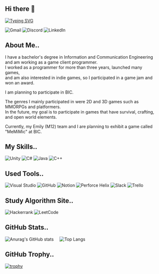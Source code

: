 ## Hi there 👋

[![Typing SVG](https://readme-typing-svg.demolab.com?font=Kanit&weight=300&size=30&letterSpacing=1px&duration=3500&pause=1500&color=72EC66&vCenter=true&width=435&lines=Hello%2C+I+am+Jonghow+;I'm+GameClient+Programmer)](https://git.io/typing-svg)

![Gmail](https://img.shields.io/badge/Gmail-D14836?style=for-the-badge&logo=gmail&logoColor=white)
![Discord](https://img.shields.io/badge/Discord-%235865F2.svg?style=for-the-badge&logo=discord&logoColor=white)
![LinkedIn](https://img.shields.io/badge/linkedin-%230077B5.svg?style=for-the-badge&logo=linkedin&logoColor=white)

## About Me..

I have a bachelor's degree in Information and Communication Engineering and am working as a game client programmer.   
I worked as a programmer for more than three years, launched many games,  
and am also interested in indie games, so I participated in a game jam and won an award.  
  
I am planning to participate in BIC.  

The genres I mainly participated in were 2D and 3D games such as MMORPGs and platformers.  
In the future, my goal is to participate in games that have survival, crafting, and open world elements.  

Currently, my Emily (M12) team and I are planning to exhibit a game called "MeMiMic" at BIC.  

## My Skills..
![Unity](https://img.shields.io/badge/unity-%23000000.svg?style=for-the-badge&logo=unity&logoColor=white)
![C#](https://img.shields.io/badge/c%23-%23239120.svg?style=for-the-badge&logo=csharp&logoColor=white)
![Java](https://img.shields.io/badge/java-%23ED8B00.svg?style=for-the-badge&logo=openjdk&logoColor=white)
![C++](https://img.shields.io/badge/c++-%2300599C.svg?style=for-the-badge&logo=c%2B%2B&logoColor=white)

## Used Tools..
![Visual Studio](https://img.shields.io/badge/Visual%20Studio-5C2D91.svg?style=for-the-badge&logo=visual-studio&logoColor=white)
![GitHub](https://img.shields.io/badge/github-%23121011.svg?style=for-the-badge&logo=github&logoColor=white)
![Notion](https://img.shields.io/badge/Notion-%23000000.svg?style=for-the-badge&logo=notion&logoColor=white)
![Perforce Helix](https://img.shields.io/badge/-PERFORCE%20HELIX-00AEEF?style=for-the-badge&logo=Perforce&logoColor=white)
![Slack](https://img.shields.io/badge/Slack-4A154B?style=for-the-badge&logo=slack&logoColor=white)
![Trello](https://img.shields.io/badge/Trello-%23026AA7.svg?style=for-the-badge&logo=Trello&logoColor=white)

## Study Algorithm Site..
![Hackerrank](https://img.shields.io/badge/-Hackerrank-2EC866?style=for-the-badge&logo=HackerRank&logoColor=white)
![LeetCode](https://img.shields.io/badge/LeetCode-000000?style=for-the-badge&logo=LeetCode&logoColor=#d16c06)

## GitHub Stats..
![Anurag's GitHub stats](https://github-readme-stats.vercel.app/api?username=jonghow&show_icons=true&theme=radical)
&nbsp; &nbsp;
![Top Langs](https://github-readme-stats.vercel.app/api/top-langs/?username=jonghow&layout=compact)

## GitHub Trophy..
[![trophy](https://github-profile-trophy.vercel.app/?username=jonghow)](https://github.com/ryo-ma/github-profile-trophy)
